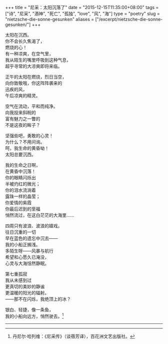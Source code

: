 +++
title = "尼采：太阳沉落了"
date = "2015-12-15T11:35:00+08:00"
tags = ["诗", "尼采", "酒神", "死亡", "孤独", "love", "风", "海"]
type = "poetry"
slug = "nietzsche-die-sonne-gesunken"
aliases = ["/excerpt/nietzsche-die-sonne-gesunken/"]
+++

太阳在沉西。  
你不会长久焦渴了，  
燃烧的心！  
有一种凉爽，在空气里，  
我从陌生的嘴里呼吸到这种气息，  
超乎寻常的大凉爽即将来临。

正午的太阳在燃烧，烈日当空，  
向你致敬哦，你这阵阵袭来的  
迅疾的风，  
午后凉爽的精灵。

空气在流动，平和而纯净。  
向我投来斜睨的  
富有魅力之一瞥的  
不是这夜的眸子？

坚强些吧，勇敢的心灵！  
为什么？不用问询。  
呵，我生命的黄昏呦！  
太阳总要沉西。

我的生命之日啊，  
在黄昏中沉落！  
你的眼睛闪烁出  
半被灼红的微光；  
你的泪水流淌着  
露珠一样的晶莹；  
你爱情的紫霞  
你最后迟到的至福  
悄然流过，在这白茫茫的大海里……

四周只有波浪、波浪的嬉戏。  
往日沉重的一切  
早在蓝色的遗忘中沉去——  
我的小船正搁浅。  
多陌生呀——风暴与航行  
希望和心愿久已淹没，  
心灵与大海恬然静眠。

第七重孤寂  
我从未感到过  
更真切的美妙的静谧  
更温暖的阳光的辐射。  
——那不在闪烁，我绝顶上的冰？

银白、轻捷，像一条鱼，  
我的小船向远方，悄然驶去。[^1]

---

[^1]: 丹尼尔·哈列维：《尼采传》（谈蓓芳译），百花洲文艺出版社。
